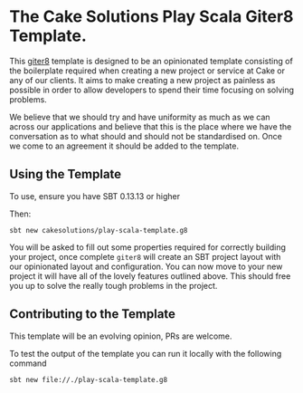 # The Cake Solutions Play Scala Giter8 Template.

This [giter8](https://github.com/foundweekends/giter8) template is designed to be an opinionated template consisting of the boilerplate required when creating a new project or service at Cake or any of our clients. It aims to make creating a new project as painless as possible in order to allow developers to spend their time focusing on solving problems.

We believe that we should try and have uniformity as much as we can across our applications and believe that this is the place where we have the conversation as to what should and should not be standardised on. Once we come to an agreement it should be added to the template.

## Using the Template

To use, ensure you have SBT 0.13.13 or higher

Then:

```
sbt new cakesolutions/play-scala-template.g8
```

You will be asked to fill out some properties required for correctly building your project, once complete `giter8` will create an SBT project layout with our opinionated layout and configuration.  You can now move to your new project it will have all of the lovely features outlined above.  This should free you up to solve the really tough problems in the project.


## Contributing to the Template

This template will be an evolving opinion, PRs are welcome.

To test the output of the template you can run it locally with the following command

```
sbt new file://./play-scala-template.g8
```
